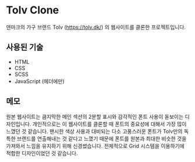 # Tolv Clone

덴마크의 가구 브랜드 Tolv (https://tolv.dk/) 의 웹사이트를 클론한 프로젝트입니다.

## 사용된 기술

- HTML
- CSS
- SCSS
- JavaScript (헤더에만)

## 메모

원본 웹사이트는 큼지막한 메인 섹션의 2분할 표시와 감각적인 폰트 사용이 돋보이는 디자인입니다. 개인적으로는 이 웹사이트를 클론할 때 폰트의 중요성에 대해서 가장 많이 느꼈던 것 같습니다. 팬시한 색상 사용과 대비되는 다소 고풍스러운 폰트가 Tolv만의 독특한 브랜드를 연출해내는 것 같다고 느꼈기 때문에 폰트를 원본과 최대한 비슷한 것을 가져와서 느낌을 유지하기 위해 신경썼습니다. 전체적으로 Grid 시스템을 이용하기에 적합한 디자인이었던 것 같습니다.
